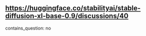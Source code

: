 ## https://huggingface.co/stabilityai/stable-diffusion-xl-base-0.9/discussions/40

contains_question: no